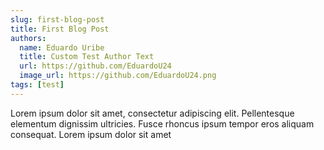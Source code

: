 ```yaml
---
slug: first-blog-post
title: First Blog Post
authors:
  name: Eduardo Uribe
  title: Custom Test Author Text
  url: https://github.com/EduardoU24
  image_url: https://github.com/EduardoU24.png
tags: [test]
---
```


Lorem ipsum dolor sit amet, consectetur adipiscing elit. Pellentesque elementum dignissim ultricies. Fusce rhoncus ipsum tempor eros aliquam consequat. Lorem ipsum dolor sit amet

